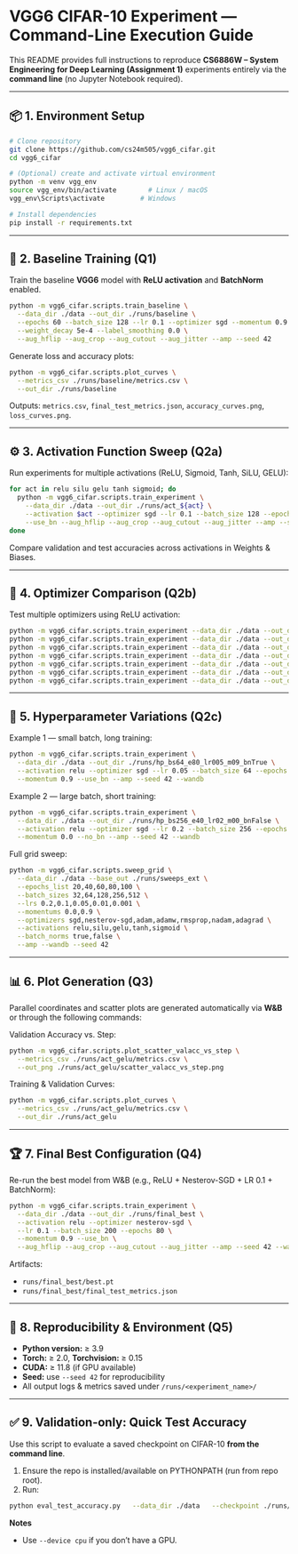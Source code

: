 # VGG6 CIFAR-10 Experiment — Command-Line Execution Guide

This README provides full instructions to reproduce **CS6886W – System Engineering for Deep Learning (Assignment 1)** experiments entirely via the **command line** (no Jupyter Notebook required).

---

## 📦 1. Environment Setup

```bash
# Clone repository
git clone https://github.com/cs24m505/vgg6_cifar.git
cd vgg6_cifar

# (Optional) create and activate virtual environment
python -m venv vgg_env
source vgg_env/bin/activate        # Linux / macOS
vgg_env\Scripts\activate         # Windows

# Install dependencies
pip install -r requirements.txt
```

---

## 🧩 2. Baseline Training (Q1)

Train the baseline **VGG6** model with **ReLU activation** and **BatchNorm** enabled.

```bash
python -m vgg6_cifar.scripts.train_baseline \
  --data_dir ./data --out_dir ./runs/baseline \
  --epochs 60 --batch_size 128 --lr 0.1 --optimizer sgd --momentum 0.9 \
  --weight_decay 5e-4 --label_smoothing 0.0 \
  --aug_hflip --aug_crop --aug_cutout --aug_jitter --amp --seed 42
```

Generate loss and accuracy plots:
```bash
python -m vgg6_cifar.scripts.plot_curves \
  --metrics_csv ./runs/baseline/metrics.csv \
  --out_dir ./runs/baseline
```

Outputs: `metrics.csv`, `final_test_metrics.json`, `accuracy_curves.png`, `loss_curves.png`.

---

## ⚙️ 3. Activation Function Sweep (Q2a)

Run experiments for multiple activations (ReLU, Sigmoid, Tanh, SiLU, GELU):

```bash
for act in relu silu gelu tanh sigmoid; do
  python -m vgg6_cifar.scripts.train_experiment \
    --data_dir ./data --out_dir ./runs/act_${act} \
    --activation $act --optimizer sgd --lr 0.1 --batch_size 128 --epochs 40 \
    --use_bn --aug_hflip --aug_crop --aug_cutout --aug_jitter --amp --seed 42 --wandb
done
```

Compare validation and test accuracies across activations in Weights & Biases.

---

## 🚀 4. Optimizer Comparison (Q2b)

Test multiple optimizers using ReLU activation:

```bash
python -m vgg6_cifar.scripts.train_experiment --data_dir ./data --out_dir ./runs/opt_sgd      --activation relu --optimizer sgd         --lr 0.1   --batch_size 128 --epochs 40 --use_bn --amp --seed 42 --wandb
python -m vgg6_cifar.scripts.train_experiment --data_dir ./data --out_dir ./runs/opt_nesterov --activation relu --optimizer nesterov-sgd --lr 0.1   --batch_size 128 --epochs 40 --use_bn --amp --seed 42 --wandb
python -m vgg6_cifar.scripts.train_experiment --data_dir ./data --out_dir ./runs/opt_adam     --activation relu --optimizer adam        --lr 0.001 --batch_size 128 --epochs 40 --use_bn --amp --seed 42 --wandb
python -m vgg6_cifar.scripts.train_experiment --data_dir ./data --out_dir ./runs/opt_adamw    --activation relu --optimizer adamw       --lr 0.001 --batch_size 128 --epochs 40 --use_bn --amp --seed 42 --wandb
python -m vgg6_cifar.scripts.train_experiment --data_dir ./data --out_dir ./runs/opt_rmsprop  --activation relu --optimizer rmsprop     --lr 0.01  --batch_size 128 --epochs 40 --use_bn --amp --seed 42 --wandb
python -m vgg6_cifar.scripts.train_experiment --data_dir ./data --out_dir ./runs/opt_nadam    --activation relu --optimizer nadam       --lr 0.001 --batch_size 128 --epochs 40 --use_bn --amp --seed 42 --wandb
python -m vgg6_cifar.scripts.train_experiment --data_dir ./data --out_dir ./runs/opt_adagrad  --activation relu --optimizer adagrad     --lr 0.05  --batch_size 128 --epochs 40 --use_bn --amp --seed 42 --wandb
```

---

## 🧮 5. Hyperparameter Variations (Q2c)

Example 1 — small batch, long training:
```bash
python -m vgg6_cifar.scripts.train_experiment \
  --data_dir ./data --out_dir ./runs/hp_bs64_e80_lr005_m09_bnTrue \
  --activation relu --optimizer sgd --lr 0.05 --batch_size 64 --epochs 80 \
  --momentum 0.9 --use_bn --amp --seed 42 --wandb
```

Example 2 — large batch, short training:
```bash
python -m vgg6_cifar.scripts.train_experiment \
  --data_dir ./data --out_dir ./runs/hp_bs256_e40_lr02_m00_bnFalse \
  --activation relu --optimizer sgd --lr 0.2 --batch_size 256 --epochs 40 \
  --momentum 0.0 --no_bn --amp --seed 42 --wandb
```

Full grid sweep:
```bash
python -m vgg6_cifar.scripts.sweep_grid \
  --data_dir ./data --base_out ./runs/sweeps_ext \
  --epochs_list 20,40,60,80,100 \
  --batch_sizes 32,64,128,256,512 \
  --lrs 0.2,0.1,0.05,0.01,0.001 \
  --momentums 0.0,0.9 \
  --optimizers sgd,nesterov-sgd,adam,adamw,rmsprop,nadam,adagrad \
  --activations relu,silu,gelu,tanh,sigmoid \
  --batch_norms true,false \
  --amp --wandb --seed 42
```

---

## 📊 6. Plot Generation (Q3)

Parallel coordinates and scatter plots are generated automatically via **W&B** or through the following commands:

Validation Accuracy vs. Step:
```bash
python -m vgg6_cifar.scripts.plot_scatter_valacc_vs_step \
  --metrics_csv ./runs/act_gelu/metrics.csv \
  --out_png ./runs/act_gelu/scatter_valacc_vs_step.png
```

Training & Validation Curves:
```bash
python -m vgg6_cifar.scripts.plot_curves \
  --metrics_csv ./runs/act_gelu/metrics.csv \
  --out_dir ./runs/act_gelu
```

---

## 🏆 7. Final Best Configuration (Q4)

Re-run the best model from W&B (e.g., ReLU + Nesterov-SGD + LR 0.1 + BatchNorm):

```bash
python -m vgg6_cifar.scripts.train_experiment \
  --data_dir ./data --out_dir ./runs/final_best \
  --activation relu --optimizer nesterov-sgd \
  --lr 0.1 --batch_size 200 --epochs 80 \
  --momentum 0.9 --use_bn \
  --aug_hflip --aug_crop --aug_cutout --aug_jitter --amp --seed 42 --wandb
```

Artifacts:  
- `runs/final_best/best.pt`  
- `runs/final_best/final_test_metrics.json`

---

## 🔁 8. Reproducibility & Environment (Q5)

- **Python version:** ≥ 3.9  
- **Torch:** ≥ 2.0, **Torchvision:** ≥ 0.15  
- **CUDA:** ≥ 11.8 (if GPU available)  
- **Seed:** use `--seed 42` for reproducibility  
- All output logs & metrics saved under `/runs/<experiment_name>/`  

---


## ✅ 9. Validation-only: Quick Test Accuracy

Use this script to evaluate a saved checkpoint on CIFAR-10 **from the command line**.

1) Ensure the repo is installed/available on PYTHONPATH (run from repo root).  
2) Run:

```bash
python eval_test_accuracy.py   --data_dir ./data   --checkpoint ./runs/final_best/best.pt   --batch_size 128   --device cpu   --run_dir ./runs/final_best
```

**Notes**
- Use `--device cpu` if you don’t have a GPU.

